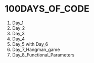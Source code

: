 # 100DAYS_OF_CODE

1. Day_1
2. Day_2
3. Day_3
4. Day_4
5. Day_5 with Day_6
6. Day_7_Hangman_game
7. Day_8_Functional_Parameters
